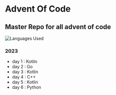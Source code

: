 # Advent Of Code

## Master Repo for all advent of code 
![Languages Used](https://skillicons.dev/icons?i=kotlin,go,cpp,python&perline=7)


### 2023
- day 1 : Kotlin
- day 2 : Go
- day 3 : Kotlin
- day 4 : C++
- day 5 : Kotlin
- day 6 : Python
